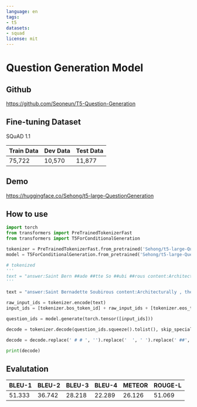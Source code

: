 ```yaml
---
language: en
tags:
- t5
datasets:
- squad
license: mit
---
```


# Question Generation Model

## Github

https://github.com/Seoneun/T5-Question-Generation

## Fine-tuning Dataset

SQuAD 1.1

| Train Data | Dev Data | Test Data |
| ------ | ------ | ------ |
| 75,722 | 10,570 | 11,877 |

## Demo

https://huggingface.co/Sehong/t5-large-QuestionGeneration

## How to use

```python
import torch
from transformers import PreTrainedTokenizerFast
from transformers import T5ForConditionalGeneration

tokenizer = PreTrainedTokenizerFast.from_pretrained('Sehong/t5-large-QuestionGeneration')
model = T5ForConditionalGeneration.from_pretrained('Sehong/t5-large-QuestionGeneration')

# tokenized
'''
text = "answer:Saint Bern ##ade ##tte So ##ubi ##rous content:Architectural ##ly , the school has a Catholic character . At ##op the Main Building ' s gold dome is a golden statue of the Virgin Mary . Immediately in front of the Main Building and facing it , is a copper statue of Christ with arms up ##rai ##sed with the legend "" V ##eni ##te Ad Me O ##m ##nes "" . Next to the Main Building is the Basilica of the Sacred Heart . Immediately behind the b ##asi ##lica is the G ##rot ##to , a Marian place of prayer and reflection . It is a replica of the g ##rot ##to at Lou ##rdes , France where the Virgin Mary reputed ##ly appeared to Saint Bern ##ade ##tte So ##ubi ##rous in 1858 . At the end of the main drive ( and in a direct line that connects through 3 statues and the Gold Dome ) , is a simple , modern stone statue of Mary ."
'''

text = "answer:Saint Bernadette Soubirous content:Architecturally , the school has a Catholic character . Atop the Main Building ' s gold dome is a golden statue of the Virgin Mary . Immediately in front of the Main Building and facing it , is a copper statue of Christ with arms upraised with the legend "" Venite Ad Me Omnes "" . Next to the Main Building is the Basilica of the Sacred Heart . Immediately behind the basilica is the Grotto , a Marian place of prayer and reflection . It is a replica of the grotto at Lourdes , France where the Virgin Mary reputedly appeared to Saint Bernadette Soubirous in 1858 . At the end of the main drive ( and in a direct line that connects through 3 statues and the Gold Dome ) , is a simple , modern stone statue of Mary ."

raw_input_ids = tokenizer.encode(text)
input_ids = [tokenizer.bos_token_id] + raw_input_ids + [tokenizer.eos_token_id]

question_ids = model.generate(torch.tensor([input_ids]))

decode = tokenizer.decode(question_ids.squeeze().tolist(), skip_special_tokens=True)

decode = decode.replace(' # # ', '').replace('  ', ' ').replace(' ##', '')

print(decode)
```

## Evalutation

| BLEU-1 | BLEU-2 | BLEU-3 | BLEU-4 | METEOR | ROUGE-L |
| ------ | ------ | ------ | ------ | ------ | ------- |
| 51.333 | 36.742 | 28.218 | 22.289 | 26.126 | 51.069  |